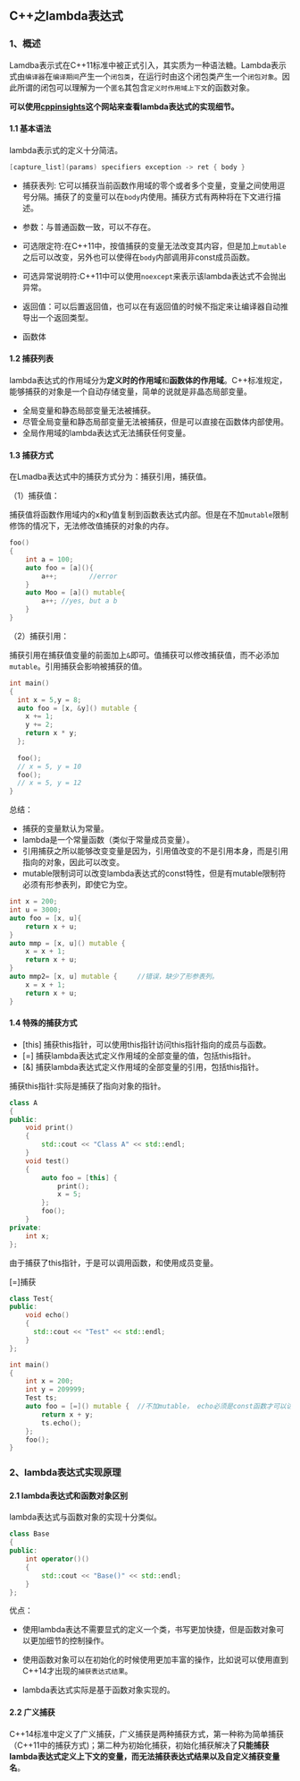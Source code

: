 ## C++之lambda表达式

### 1、概述

Lamdba表示式在C++11标准中被正式引入，其实质为一种语法糖。Lambda表示式由`编译器`在`编译期间`产生一个`闭包类`，在运行时由这个闭包类产生一个`闭包对象`。因此所谓的闭包可以理解为一个`匿名`其包含`定义时作用域上下文`的函数对象。

**可以使用[cppinsights](https://cppinsights.io/)这个网站来查看lambda表达式的实现细节。**

#### 1.1 基本语法

lambda表示式的定义十分简洁。

```cpp
[capture_list](params) specifiers exception -> ret { body }
```

- 捕获表列: 它可以捕获当前函数作用域的零个或者多个变量，变量之间使用逗号分隔。捕获了的变量可以在`body`内使用。捕获方式有两种将在下文进行描述。
- 参数：与普通函数一致，可以不存在。
- 可选限定符:在C++11中，按值捕获的变量无法改变其内容，但是加上`mutable`之后可以改变，另外也可以使得在`body`内部调用非const成员函数。
- 可选异常说明符:C++11中可以使用`noexcept`来表示该lambda表达式不会抛出异常。

- 返回值：可以后置返回值，也可以在有返回值的时候不指定来让编译器自动推导出一个返回类型。
- 函数体

#### 1.2 捕获列表

lambda表达式的作用域分为**定义时的作用域**和**函数体的作用域**。C++标准规定，能够捕获的对象是一个自动存储变量，简单的说就是非晶态局部变量。

- 全局变量和静态局部变量无法被捕获。
- 尽管全局变量和静态局部变量无法被捕获，但是可以直接在函数体内部使用。
- 全局作用域的lambda表达式无法捕获任何变量。

#### 1.3 捕获方式

在Lmadba表达式中的捕获方式分为：捕获引用，捕获值。

（1）捕获值：

捕获值将函数作用域内的x和y值复制到函数表达式内部。但是在不加`mutable`限制修饰的情况下，无法修改值捕获的对象的内存。

```cpp
foo()
{
  	int a = 100;
  	auto foo = [a](){
        a++;		//error
    }
  	auto Moo = [a]() mutable{
      	a++; //yes, but a b
    }
}
```

（2）捕获引用：

捕获引用在捕获值变量的前面加上`&`即可。值捕获可以修改捕获值，而不必添加`mutable`。引用捕获会影响被捕获的值。

```cpp
int main()
{
  int x = 5,y = 8;
  auto foo = [x, &y]() mutable {
  	x += 1;
    y += 2;
  	return x * y;
  };
 
  foo();
  // x = 5, y = 10
  foo();
  // x = 5, y = 12
}
```

总结：

- 捕获的变量默认为常量。
- lambda是一个常量函数（类似于常量成员变量）。
- 引用捕获之所以能够改变变量是因为，引用值改变的不是引用本身，而是引用指向的对象，因此可以改变。
- mutable限制词可以改变lambda表达式的const特性，但是有mutable限制符必须有形参表列，即使它为空。

```cpp
int x = 200;
int u = 3000;
auto foo = [x, u]{
  	return x + u;
}
auto mmp = [x, u]() mutable {
  	x = x + 1;
  	return x + u;
}
auto mmp2= [x, u] mutable {		//错误，缺少了形参表列。
  	x = x + 1;
  	return x + u;
}
```

#### 1.4 特殊的捕获方式

- [this] 捕获this指针，可以使用this指针访问this指针指向的成员与函数。
- [=] 捕获lambda表达式定义作用域的全部变量的值，包括this指针。
- [&] 捕获lambda表达式定义作用域的全部变量的引用，包括this指针。

捕获this指针:实际是捕获了指向对象的指针。

```cpp
class A
{
public:
  	void print()
    {
      	std::cout << "Class A" << std::endl;
    }
  	void test()
    {
      	auto foo = [this] {
          	print();
          	x = 5;
        };
      	foo();
    }
private:
  	int x;
};
```

由于捕获了this指针，于是可以调用函数，和使用成员变量。

[=]捕获

```cpp
class Test{
public:
  	void echo()
    {
      std::cout << "Test" << std::endl;
    }
};

int main()
{
  	int x = 200;
  	int y = 209999;
  	Test ts;
  	auto foo = [=]() mutable {	//不加mutable， echo必须是const函数才可以访问。
    	return x + y;
      	ts.echo();
    };
    foo();
}
```

### 2、lambda表达式实现原理

#### 2.1 lambda表达式和函数对象区别

lambda表达式与函数对象的实现十分类似。

```cpp
class Base
{
public:
  	int operator()()
    {
      	std::cout << "Base()" << std::endl;
    }
};

```



优点：

- 使用lambda表达不需要显式的定义一个类，书写更加快捷，但是函数对象可以更加细节的控制操作。
- 使用函数对象可以在初始化的时候使用更加丰富的操作，比如说可以使用直到C++14才出现的`捕获表达式结果`。

- lambda表达式实际是基于函数对象实现的。

#### 2.2 广义捕获

C++14标准中定义了广义捕获，广义捕获是两种捕获方式，第一种称为简单捕获（C++11中的捕获方式)；第二种为初始化捕获，初始化捕获解决了**只能捕获lambda表达式定义上下文的变量，而无法捕获表达式结果以及自定义捕获变量名**。
